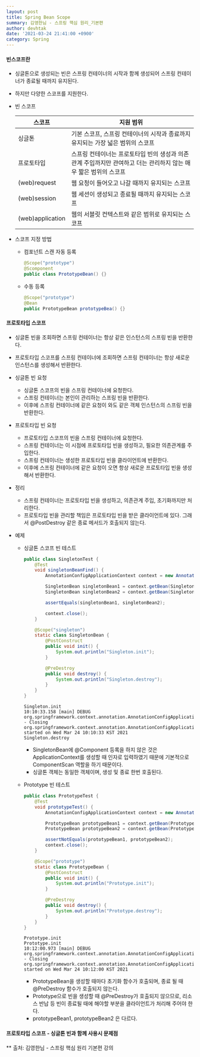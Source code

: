 ```yaml
---
layout: post
title: Spring Bean Scope
summary: 김영한님 - 스프링 핵심 원리_기본편
author: devhtak
date: '2021-03-24 21:41:00 +0900'
category: Spring
---
```


#### 빈스코프란

- 싱글톤으로 생성되는 빈은 스프링 컨테이너의 시작과 함께 생성되어 스프링 컨테이너가 종료될 때까지 유지된다.
- 하지만 다양한 스코프를 지원한다.

- 빈 스코프

  |스코프|지원 범위|
  |---|---|
  |싱글톤|기본 스코프, 스프링 컨테이너의 시작과 종료까지 유지되는 가장 넓은 범위의 스코프|
  |프로토타입|스프링 컨테이너는 프로토타입 빈의 생성과 의존관계 주입까지만 관여하고 더는 관리하지 않는 매우 짧은 범위의 스코프|
  |(web)request|웹 요청이 들어오고 나갈 때까지 유지되는 스코프|
  |(web)session|웹 세션이 생성되고 종료될 때까지 유지되는 스코프|
  |(web)application|웹의 서블릿 컨텍스트와 같은 범위로 유지되는 스코프|
  
- 스코프 지정 방법
  - 컴포넌트 스캔 자동 등록
    
    ```java
    @Scope("prototype")
    @Scomponent
    public class PrototypeBean() {}
    ```
    
  - 수동 등록
    
    ```java
    @Scope("prototype")
    @Bean
    public PrototypeBean prototypeBea() {}
    ```

#### 프로토타입 스코프

- 싱글톤 빈을 조회하면 스프링 컨테이너는 항상 같은 인스턴스의 스프링 빈을 반환한다.
- 프로토타입 스코프를 스프링 컨테이너에 조회하면 스프링 컨테이너는 항상 새로운 인스턴스를 생성해서 반환한다.

- 싱글톤 빈 요청
  - 싱글톤 스코프의 빈을 스프링 컨테이너에 요청한다.
  - 스프링 컨테이너는 본인이 관리하는 스프링 빈을 반환한다.
  - 이후에 스프링 컨테이너에 같은 요청이 와도 같은 객체 인스턴스의 스프링 빈을 반환한다.

- 프로토타입 빈 요청
  - 프로토타입 스코프의 빈을 스프링 컨테이너에 요청한다.
  - 스프링 컨테이너는 이 시점에 프로토타입 빈을 생성하고, 필요한 의존관계를 주입한다.
  - 스프링 컨테이너는 생성한 프로토타입 빈을 클라이언트에 반환한다.
  - 이후에 스프링 컨테이너에 같은 요청이 오면 항상 새로운 프로토타입 빈을 생성해서 반환한다.

- 정리
  - 스프링 컨테이너는 프로토타입 빈을 생성하고, 의존관계 주입, 초기화까지만 처리한다.
  - 프로토타입 빈을 관리할 책임은 프로토타입 빈을 받은 클라이언트에 있다. 그래서 @PostDestroy 같은 종료 메서드가 호출되지 않는다.

- 예제
  - 싱글톤 스코프 빈 테스트
    
    ```java
    public class SingletonTest {	
        @Test
        void singletonBeanFind() {
            AnnotationConfigApplicationContext context = new AnnotationConfigApplicationContext(SingletonBean.class);

            SingletonBean singletonBean1 = context.getBean(SingletonBean.class);
            SingletonBean singletonBean2 = context.getBean(SingletonBean.class);

            assertEquals(singletonBean1, singletonBean2);

            context.close();
        }

        @Scope("singleton")
        static class SingletonBean {
            @PostConstruct
            public void init() {
                System.out.println("Singleton.init");
            }

            @PreDestroy
            public void destroy() {
                System.out.println("Singleton.destroy");
            }
        }
    }
    ```
    ```
    Singleton.init
    10:10:33.158 [main] DEBUG org.springframework.context.annotation.AnnotationConfigApplicationContext - Closing org.springframework.context.annotation.AnnotationConfigApplicationContext@78123e82, started on Wed Mar 24 10:10:33 KST 2021
    Singleton.destroy
    ```
    - SingletonBean에 @Component 등록을 하지 않은 것은 ApplicationContext를 생성할 때 인자로 입력하였기 때문에 기본적으로 ComponentScan 역할을 하기 때문이다. 
    - 싱글톤 객체는 동일한 객체이며, 생성 및 종료 한번 호출된다.
  
  - Prototype 빈 테스트
    
    ```java
    public class PrototypeTest {
        @Test
        void prototypeTest() {
            AnnotationConfigApplicationContext context = new AnnotationConfigApplicationContext(PrototypeBean.class);

            PrototypeBean prototypeBean1 = context.getBean(PrototypeBean.class);
            PrototypeBean prototypeBean2 = context.getBean(PrototypeBean.class);

            assertNotEquals(prototypeBean1, prototypeBean2);
            context.close();  
        }

        @Scope("prototype")
        static class PrototypeBean {
            @PostConstruct
            public void init() {
                System.out.println("Prototype.init");
            }

            @PreDestroy
            public void destroy() {
                System.out.println("Prototype.destroy");
            }
        }
    }
    ```
    ```
    Prototype.init
    Prototype.init
    10:12:00.973 [main] DEBUG org.springframework.context.annotation.AnnotationConfigApplicationContext - Closing org.springframework.context.annotation.AnnotationConfigApplicationContext@78123e82, started on Wed Mar 24 10:12:00 KST 2021
    ```
    - PrototypeBean을 생성할 때마다 초기화 함수가 호출되며, 종료 될 때 @PreDestroy 함수가 호출되지 않는다.
    - Prototype으로 빈을 생성할 때 @PreDestroy가 호출되지 않으므로, 리소스 반납 등 빈이 종료될 때에 해야할 부분을 클라이언트가 처리해 주어야 한다.
    - prototypeBean1, prototypeBean2 은 다르다.

#### 프로토타입 스코프 - 싱글톤 빈과 함께 사용시 문제점


    
** 출처: 김영한님 - 스프링 핵심 원리 기본편 강의

